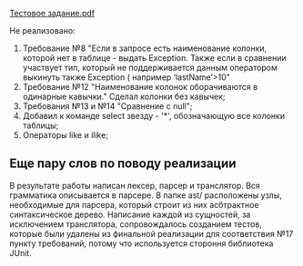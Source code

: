 [Тестовое задание.pdf](https://disk.yandex.ru/i/xIbh29RVktbiLg)

Не реализовано:
1) Требование №8 "Если в запросе есть наименование колонки, которой нет в таблице -
   выдать Exception. Также если в сравнении участвует тип, который не поддерживается данным оператором выкинуть также Exception ( например ‘lastName’>10"
2) Требование №12 "Наименование колонок оборачиваются в одинарные
   кавычки." Сделал колонки без кавычек;
3) Требования №13 и №14 "Сравнение с null";
4) Добавил к команде select звезду - '*', обозначающую все колонки таблицы;
5) Операторы like и ilike;

## Еще пару слов по поводу реализации
В результате работы написан лексер, парсер и транслятор. Вся грамматика описывается в парсере.
В папке ast/ расположены узлы, необходимые для парсера, который строит из них асбтрактное синтаксическое дерево.
Написание каждой из сущностей, за исключением транслятора, сопровождалось созданием тестов, которые были удалены из финальной реализации для соответствия №17 пункту требований,
потому что используется стороння библиотека JUnit.